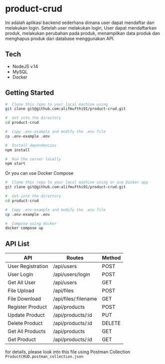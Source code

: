 
# product-crud
Ini adalah aplikasi backend sederhana dimana user dapat mendaftar dan melakukan login. Setelah user melakukan login, User dapat mendaftarkan produk, melakukan perubahan pada produk, menampilkan data produk dan menghapus produk dari database menggunakan API.

## Tech
- NodeJS v.14
- MySQL
- Docker

## Getting Started
``` sh
#  Clone this repo to your local machine using
git clone git@github.com:alifmufthi91/product-crud.git

#  Get into the directory
cd product-crud

#  Copy .env-example and modify the .env file
cp .env-example .env

#  Install dependencies
npm install

#  Run the server locally
npm start

```
Or you can use Docker Compose
``` sh
#  Clone this repo to your local machine using or use Docker app
git clone git@github.com:alifmufthi91/product-crud.git

#  Get into the directory
cd product-crud

#  Copy .env-example and modify the .env file
cp .env-example .env

#  Compose using docker
docker compose up
```
## API List
|API|Routes|Method|
|----------------|-------------------------------|-----------------------------|
|User Registration|/api/users  |POST   | 
|User Login   |/api/users/login      |POST     |
|Get All User|/api/users  |GET  | 
|File Upload |/api/files|POST|
|File Download|/api/files/:filename|GET|
|Register Product |/api/products|POST|
|Update Product |/api/products/:id|PUT|
|Delete Product |/api/products/:id|DELETE|
|Get All Products |/api/products|GET|
|Get Product |/api/products/:id|GET|
for details, please look into this file using Postman Collection
`ProductCRUD.postman_collection.json`
